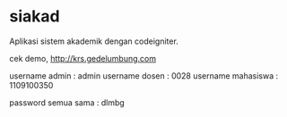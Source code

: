 siakad
======

Aplikasi sistem akademik dengan codeigniter. 

cek demo, http://krs.gedelumbung.com

username admin : admin
username dosen : 0028
username mahasiswa : 1109100350

password semua sama : dlmbg
